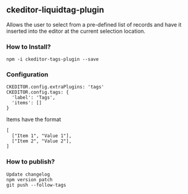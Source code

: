 ## ckeditor-liquidtag-plugin  

Allows the user to select from a pre-defined list of records and have
it inserted into the editor at the current selection location.

### How to Install?

```npm -i ckeditor-tags-plugin --save```


### Configuration

```
CKEDITOR.config.extraPlugins: 'tags'
CKEDITOR.config.tags: {
  'label': 'Tags',
  'items': []
}
```

Items have the format

```
[
  ["Item 1", "Value 1"],
  ["Item 2", "Value 2"],
]
```

### How to publish?

```
Update changelog
npm version patch
git push --follow-tags
```
